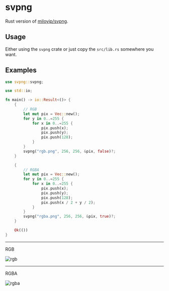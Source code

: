 # svpng

Rust version of [miloyip/svpng](https://github.com/miloyip/svpng).

## Usage

Either using the `svpng` crate or just copy the `src/lib.rs` somewhere you want.

## Examples

```rust
use svpng::svpng;

use std::io;

fn main() -> io::Result<()> {
    {
        // RGB
        let mut pix = Vec::new();
        for y in 0..=255 {
            for x in 0..=255 {
                pix.push(x);
                pix.push(y);
                pix.push(128);
            }
        }
        svpng("rgb.png", 256, 256, &pix, false)?;
    }

    {
        // RGBA
        let mut pix = Vec::new();
        for y in 0..=255 {
            for x in 0..=255 {
                pix.push(x);
                pix.push(y);
                pix.push(128);
                pix.push(x / 2 + y / 2);
            }
        }
        svpng("rgba.png", 256, 256, &pix, true)?;
    }

    Ok(())
}
```

---

RGB

![rgb](rgb.png)

---

RGBA

![rgba](rgba.png)